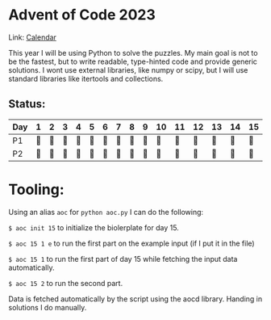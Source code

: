 # Advent of Code 2023
Link: [Calendar](https://adventofcode.com/2023)

This year I will be using Python to solve the puzzles. My main goal is not to be the fastest, but to write readable, type-hinted code and provide generic solutions. I wont use external libraries, like numpy or scipy, but I will use standard libraries like itertools and collections.

## Status:
|Day|1|2|3|4|5|6|7|8|9|10|11|12|13|14|15|16|17|18|19|20|21|22|23|24|25|
|---|---|---|---|---|---|---|---|---|---|---|---|---|---|---|---|---|---|---|---|---|---|---|---|---|---|
|P1|:star2:|:star2:|:star2:|:star2:|:star2:|:star2:|:star2:|:star2:|:star2:|:star2:|:star2:|:star2:|:star2:|:star2:|:star2:|||||||||||
|P2|:star2:|:star2:|:star2:|:star2:|:star2:|:star2:|:star2:|:star2:|:star2:|:star2:|:star2:|:star2:|:star2:|:star2:|:star2:|||||||||||

# Tooling:

Using an alias `aoc` for `python aoc.py` I can do the following:

`$ aoc init 15` to initialize the biolerplate for day 15.

`$ aoc 15 1 e` to run the first part on the example input (if I put it in the file)

`$ aoc 15 1` to run the first part of day 15 while fetching the input data automatically.

`$ aoc 15 2` to run the second part.

Data is fetched automatically by the script using the aocd library.
Handing in solutions I do manually.